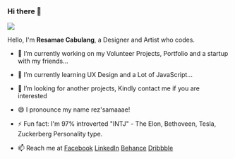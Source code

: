 
### Hi there 👋
<a href="https://resamaecabulang.netlify.app/" target="_blank"><img src="https://github.com/mikie27/mikie27/blob/master/bannergit.jpg"></a>

Hello, I'm <strong>Resamae Cabulang</strong>, a Designer and Artist who codes.

- 🔭 I’m currently working on my Volunteer Projects, Portfolio and a startup with my friends...
- 🌱 I’m currently learning UX Design and a Lot of JavaScript...
- 👯 I’m looking  for another projects, Kindly contact me if you are interested
- 😄 I pronounce my name rez'samaaae!
- ⚡ Fun fact: I'm 97% introverted "INTJ" - The Elon, Bethoveen, Tesla, Zuckerberg Personality type.

- 📫 Reach me at <a href="https://www.facebook.com/resamaecabulang">Facebook</a> <a href="https://www.linkedin.com/in/mikie27/">LinkedIn</a> <a href="https://www.behance.net/resamaecabulang1">Behance</a> <a href="https://dribbble.com/mikie27">Dribbble</a>
